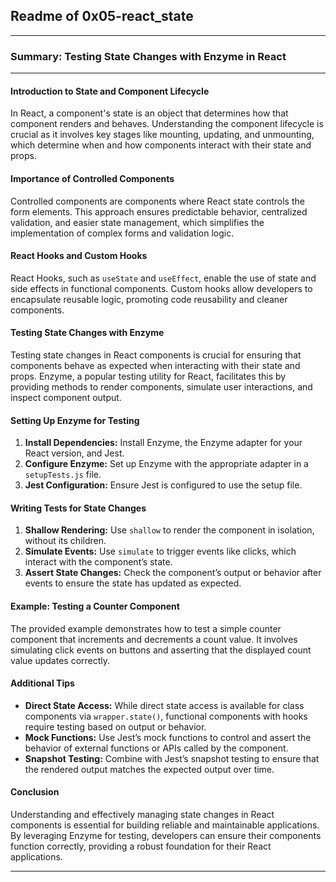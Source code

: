 ## Readme of 0x05-react_state
---

### Summary: Testing State Changes with Enzyme in React
---

#### Introduction to State and Component Lifecycle
In React, a component's state is an object that determines how that component renders and behaves. Understanding the component lifecycle is crucial as it involves key stages like mounting, updating, and unmounting, which determine when and how components interact with their state and props.

#### Importance of Controlled Components
Controlled components are components where React state controls the form elements. This approach ensures predictable behavior, centralized validation, and easier state management, which simplifies the implementation of complex forms and validation logic.

#### React Hooks and Custom Hooks
React Hooks, such as `useState` and `useEffect`, enable the use of state and side effects in functional components. Custom hooks allow developers to encapsulate reusable logic, promoting code reusability and cleaner components.

#### Testing State Changes with Enzyme
Testing state changes in React components is crucial for ensuring that components behave as expected when interacting with their state and props. Enzyme, a popular testing utility for React, facilitates this by providing methods to render components, simulate user interactions, and inspect component output.

#### Setting Up Enzyme for Testing
1. **Install Dependencies:** Install Enzyme, the Enzyme adapter for your React version, and Jest.
2. **Configure Enzyme:** Set up Enzyme with the appropriate adapter in a `setupTests.js` file.
3. **Jest Configuration:** Ensure Jest is configured to use the setup file.

#### Writing Tests for State Changes
1. **Shallow Rendering:** Use `shallow` to render the component in isolation, without its children.
2. **Simulate Events:** Use `simulate` to trigger events like clicks, which interact with the component’s state.
3. **Assert State Changes:** Check the component’s output or behavior after events to ensure the state has updated as expected.

#### Example: Testing a Counter Component
The provided example demonstrates how to test a simple counter component that increments and decrements a count value. It involves simulating click events on buttons and asserting that the displayed count value updates correctly.

#### Additional Tips
- **Direct State Access:** While direct state access is available for class components via `wrapper.state()`, functional components with hooks require testing based on output or behavior.
- **Mock Functions:** Use Jest’s mock functions to control and assert the behavior of external functions or APIs called by the component.
- **Snapshot Testing:** Combine with Jest’s snapshot testing to ensure that the rendered output matches the expected output over time.

#### Conclusion
Understanding and effectively managing state changes in React components is essential for building reliable and maintainable applications. By leveraging Enzyme for testing, developers can ensure their components function correctly, providing a robust foundation for their React applications.

---

### 
